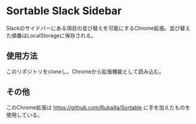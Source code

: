 # Sortable Slack Sidebar

Slackのサイドバーにある項目の並び替えを可能にするChrome拡張。並び替えた順番はLocalStorageに保存される。

## 使用方法

このリポジトリをcloneし、Chromeから拡張機能として読み込む。

## その他

このChrome拡張は https://github.com/RubaXa/Sortable に手を加えたものを使用している。
